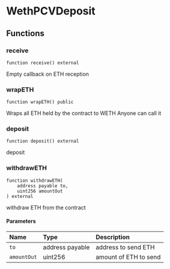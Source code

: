 # WethPCVDeposit

## Functions

### receive

```solidity
function receive() external
```

Empty callback on ETH reception

### wrapETH

```solidity
function wrapETH() public
```

Wraps all ETH held by the contract to WETH
Anyone can call it

### deposit

```solidity
function deposit() external
```

deposit

### withdrawETH

```solidity
function withdrawETH(
    address payable to,
    uint256 amountOut
) external
```

withdraw ETH from the contract

#### Parameters

| Name | Type | Description |
| :--- | :--- | :---------- |
| `to` | address payable | address to send ETH |
| `amountOut` | uint256 | amount of ETH to send |

